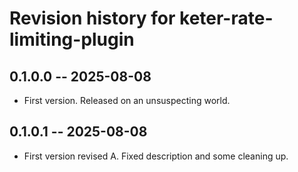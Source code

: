 # Revision history for keter-rate-limiting-plugin

## 0.1.0.0 -- 2025-08-08

* First version. Released on an unsuspecting world.

## 0.1.0.1 -- 2025-08-08

* First version revised A. Fixed description and some cleaning up.

